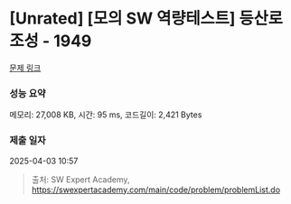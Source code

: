# [Unrated] [모의 SW 역량테스트] 등산로 조성 - 1949 

[문제 링크](https://swexpertacademy.com/main/code/problem/problemDetail.do?contestProbId=AV5PoOKKAPIDFAUq) 

### 성능 요약

메모리: 27,008 KB, 시간: 95 ms, 코드길이: 2,421 Bytes

### 제출 일자

2025-04-03 10:57



> 출처: SW Expert Academy, https://swexpertacademy.com/main/code/problem/problemList.do